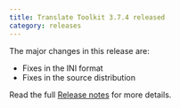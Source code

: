 ```yaml
---
title: Translate Toolkit 3.7.4 released
category: releases
---
```


The major changes in this release are:

- Fixes in the INI format
- Fixes in the source distribution

Read the full [Release notes](http://docs.translatehouse.org/projects/translate-toolkit/en/latest/releases/3.7.4.html) for more details.
